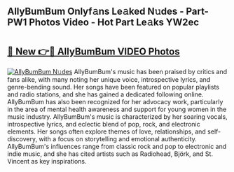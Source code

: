 ## AllyBumBum Onlyf𝚊ns Le𝚊ked N𝚞des - Part-PW1 Photos Video - Hot Part Le𝚊ks YW2ec

# <h2><a href="http://ab18353.deff.icu/?id=AllyBumBum">🔗 New 👉🔴 AllyBumBum VIDEO Photos</a></h2>

[![AllyBumBum N𝚞des](https://i.imgur.com/rIISA9y.gif)](http://ab18353.deff.icu/?id=AllyBumBum)
AllyBumBum's music has been praised by critics and fans alike, with many noting her unique voice, introspective lyrics, and genre-bending sound. Her songs have been featured on popular playlists and radio stations, and she has gained a dedicated following online. AllyBumBum has also been recognized for her advocacy work, particularly in the area of mental health awareness and support for young women in the music industry. AllyBumBum's music is characterized by her soaring vocals, introspective lyrics, and eclectic blend of pop, rock, and electronic elements. Her songs often explore themes of love, relationships, and self-discovery, with a focus on storytelling and emotional authenticity. AllyBumBum's influences range from classic rock and pop to electronic and indie music, and she has cited artists such as Radiohead, Björk, and St. Vincent as key inspirations.
